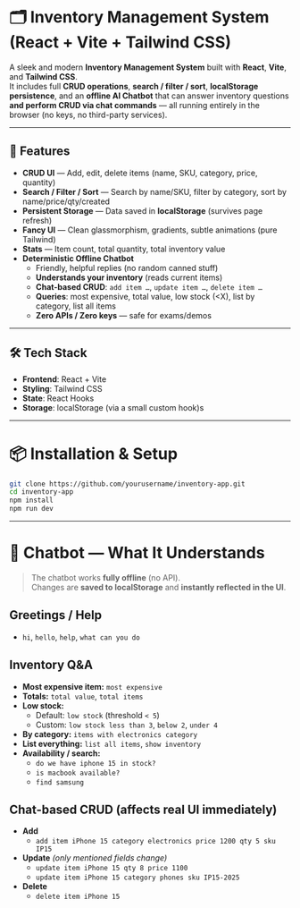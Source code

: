 # 🗂 Inventory Management System (React + Vite + Tailwind CSS)

A sleek and modern **Inventory Management System** built with **React**, **Vite**, and **Tailwind CSS**.  
It includes full **CRUD operations**, **search / filter / sort**, **localStorage persistence**, and an **offline AI Chatbot** that can answer inventory questions **and perform CRUD via chat commands** — all running entirely in the browser (no keys, no third-party services).

---

## 🚀 Features

- **CRUD UI** — Add, edit, delete items (name, SKU, category, price, quantity)
- **Search / Filter / Sort** — Search by name/SKU, filter by category, sort by name/price/qty/created
- **Persistent Storage** — Data saved in **localStorage** (survives page refresh)
- **Fancy UI** — Clean glassmorphism, gradients, subtle animations (pure Tailwind)
- **Stats** — Item count, total quantity, total inventory value
- **Deterministic Offline Chatbot**
  - Friendly, helpful replies (no random canned stuff)
  - **Understands your inventory** (reads current items)
  - **Chat-based CRUD**: `add item …`, `update item …`, `delete item …`
  - **Queries**: most expensive, total value, low stock (<X), list by category, list all items
  - **Zero APIs / Zero keys** — safe for exams/demos

---

## 🛠 Tech Stack

- **Frontend**: React + Vite
- **Styling**: Tailwind CSS
- **State**: React Hooks
- **Storage**: localStorage (via a small custom hook)s

---

# 📦 Installation & Setup

```bash
git clone https://github.com/yourusername/inventory-app.git
cd inventory-app
npm install
npm run dev
```

---

# 🤖 Chatbot — What It Understands

> The chatbot works **fully offline** (no API).  
> Changes are **saved to localStorage** and **instantly reflected in the UI**.

## Greetings / Help

- `hi`, `hello`, `help`, `what can you do`

## Inventory Q&A

- **Most expensive item:** `most expensive`
- **Totals:** `total value`, `total items`
- **Low stock:**
  - Default: `low stock` (threshold `< 5`)
  - Custom: `low stock less than 3`, `below 2`, `under 4`
- **By category:** `items with electronics category`
- **List everything:** `list all items`, `show inventory`
- **Availability / search:**
  - `do we have iphone 15 in stock?`
  - `is macbook available?`
  - `find samsung`

## Chat-based CRUD (affects real UI immediately)

- **Add**
  - `add item iPhone 15 category electronics price 1200 qty 5 sku IP15`
- **Update** _(only mentioned fields change)_
  - `update item iPhone 15 qty 8 price 1100`
  - `update item iPhone 15 category phones sku IP15-2025`
- **Delete**
  - `delete item iPhone 15`
